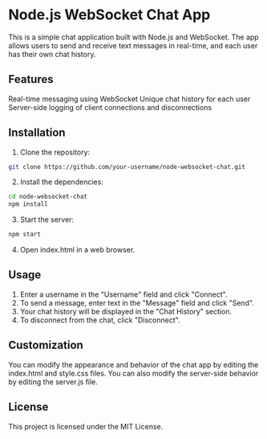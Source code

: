 # Node.js WebSocket Chat App
This is a simple chat application built with Node.js and WebSocket. The app allows users to send and receive text messages in real-time, and each user has their own chat history.

## Features
Real-time messaging using WebSocket
Unique chat history for each user
Server-side logging of client connections and disconnections
## Installation
1. Clone the repository:
```bash
git clone https://github.com/your-username/node-websocket-chat.git
```

2. Install the dependencies:
```bash
cd node-websocket-chat
npm install
```

3. Start the server:
```bash
npm start
```

4. Open index.html in a web browser.

## Usage
1.  Enter a username in the "Username" field and click "Connect".
2.  To send a message, enter text in the "Message" field and click "Send".
3.  Your chat history will be displayed in the "Chat History" section.
4.  To disconnect from the chat, click "Disconnect".

## Customization
You can modify the appearance and behavior of the chat app by editing the index.html and style.css files. You can also modify the server-side behavior by editing the server.js file.

## License
This project is licensed under the MIT License.
